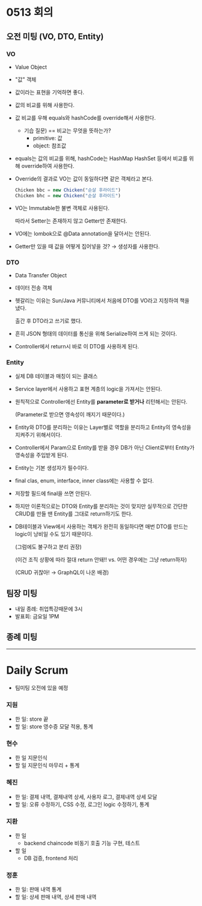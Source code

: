# 0513 회의

## 오전 미팅 (VO, DTO, Entity)

### VO

- Value Object
- "값" 객체
- 값이라는 표현을 기억하면 좋다.
- 값의 비교를 위해 사용한다.
- 값 비교를 우해 equals와 hashCode를 override해서 사용한다.
  - 기습 질문) == 비교는 무엇을 뜻하는가?
    - primitive: 값
    - object: 참조값
- equals는 값의 비교를 위해, hashCode는 HashMap HashSet 등에서 비교를 위해 override하여 사용한다.
- Override의 결과로 VO는 값이 동일하다면 같은 객체라고 본다.

  ```jsx
  Chicken bbc = new Chicken("순살 후라이드")
  Chicken bhc = new Chicken("순살 후라이드")
  ```

- VO는 Immutable한 불변 객체로 사용된다.

  따라서 Setter는 존재하지 않고 Getter만 존재한다.

- VO에는 lombok으로 @Data annotation을 달아서는 안된다.
- Getter만 있을 때 값을 어떻게 집어넣을 것? → 생성자를 사용한다.

### DTO

- Data Transfer Object
- 데이터 전송 객체
- 헷갈리는 이유는 Sun/Java 커뮤니티에서 처음에 DTO를 VO라고 지칭하여 책을 냈다.

  출간 후 DTO라고 쓰기로 했다.

- 흔히 JSON 형태의 데이터를 통신을 위해 Serialize하여 쓰게 되는 것이다.
- Controller에서 return시 바로 이 DTO를 사용하게 된다.

### Entity

- 실제 DB 테이블과 매칭이 되는 클래스
- Service layer에서 사용하고 표현 계층의 logic을 가져서는 안된다.
- 원칙적으로 Controller에선 Entity를 **parameter로 받거나** 리턴해서는 안된다.

  (Parameter로 받으면 영속성이 깨지기 때문이다.)

- Entity와 DTO를 분리하는 이유는 Layer별로 역할을 분리하고 Entity의 영속성을 지켜주기 위해서이다.
- Controller에서 Param으로 Entity를 받을 경우 DB가 아닌 Client로부터 Entity가 영속성을 주입받게 된다.
- Entity는 기본 생성자가 필수이다.
- final clas, enum, interface, inner class에는 사용할 수 없다.
- 저장할 필드에 final을 쓰면 안된다.
- 하지만 이론적으로는 DTO와 Entity를 분리하는 것이 맞지만 실무적으로 간단한 CRUD를 만들 땐 Entity를 그대로 return하기도 한다.
- DB테이블과 View에서 사용하는 객체가 완전히 동일하다면 매번 DTO를 만드는 logic이 낭비일 수도 있기 때문이다.

  (그럼에도 불구하고 분리 권장)

  (이건 조직 상황에 따라 절대 return 안돼!! vs. 어떤 경우에는 그냥 return하자)

  (CRUD 귀찮아! → GraphQL이 나온 배경)

## 팀장 미팅

- 내일 종례: 취업특강때문에 3시
- 발표회: 금요일 1PM

## 종례 미팅

---

# Daily Scrum

- 팀미팅 오전에 있을 예정

### 지원

- 한 일: store 끝
- 할 일: store 영수증 모달 적용, 통계

### 현수

- 한 일 지문인식
- 할 일 지문인식 마무리 + 통계

### 혜진

- 한 일: 결제 내역, 결제내역 상세, 사용자 로그, 결제내역 상세 모달
- 할 일: 오류 수정하기, CSS 수정, 로그인 logic 수정하기, 통계

### 지환

- 한 일
  - backend chaincode 비동기 호출 기능 구현, 테스트
- 할 일
  - DB 검증, frontend 처리

### 정훈

- 한 일: 판매 내역 통계
- 할 일: 상세 판매 내역, 상세 판매 내역
